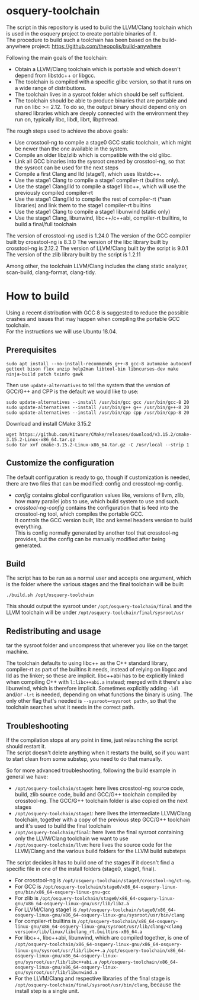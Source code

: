 # osquery-toolchain
The script in this repository is used to build the LLVM/Clang toolchain which is used in the osquery project to create portable binaries of it.  
The procedure to build such a toolchain has been based on the build-anywhere project: https://github.com/theopolis/build-anywhere

Following the main goals of the toolchain:
- Obtain a LLVM/Clang toolchain which is portable and which doesn't depend from libstdc++ or libgcc.
- The toolchain is compiled with a specific glibc version, so that it runs on a wide range of distributions.
- The toolchain lives in a sysroot folder which should be self sufficient.
- The toolchain should be able to produce binaries that are portable and run on libc >= 2.12.
  To do so, the output binary should depend only on shared libraries which are deeply connected with the environment they run on,
  typically libc, libdl, librt, libpthread.

The rough steps used to achieve the above goals:
- Use crosstool-ng to compile a stage0 GCC static toolchain, which might be newer than the one available in the system.
- Compile an older libz/zlib which is compatible with the old glibc.
- Link all GCC binaries into the sysroot created by crosstool-ng, so that the sysroot can be used for the next steps
- Compile a first Clang and lld (stage1), which uses libstdc++.
- Use the stage1 Clang to compile a stage1 compiler-rt (builtins only).
- Use the stage1 Clang/lld to compile a stage1 libc++, which will use the previously compiled compiler-rt
- Use the stage1 Clang/lld to compile the rest of compiler-rt (\*san libraries) and link them to the stage1 compiler-rt builtins
- Use the stage1 Clang to compile a stage1 libunwind (static only)
- Use the stage1 Clang, libunwind, libc++/c++abi, compiler-rt builtins, to build a final/full toolchain

The version of crosstool-ng used is 1.24.0
The version of the GCC compiler built by crosstool-ng is 8.3.0
The version of the libc library built by crosstool-ng is 2.12.2
The version of LLVM/Clang built by the script is 9.0.1
The version of the zlib library built by the script is 1.2.11

Among other, the toolchain LLVM/Clang includes the clang static analyzer, scan-build, clang-format, clang-tidy.

# How to build
Using a recent distribution with GCC 8 is suggested to reduce the possible crashes and issues that may happen when compiling
the portable GCC toolchain.  
For the instructions we will use Ubuntu 18.04.

## Prerequisites
```
sudo apt install --no-install-recommends g++-8 gcc-8 automake autoconf gettext bison flex unzip help2man libtool-bin libncurses-dev make ninja-build patch txinfo gawk
```
Then use `update-alternatives` to tell the system that the version of GCC/G++ and CPP is the default we would like to use:
```
sudo update-alternatives --install /usr/bin/gcc gcc /usr/bin/gcc-8 20
sudo update-alternatives --install /usr/bin/g++ g++ /usr/bin/g++-8 20
sudo update-alternatives --install /usr/bin/cpp cpp /usr/bin/cpp-8 20
```
Download and install CMake 3.15.2
```
wget https://github.com/Kitware/CMake/releases/download/v3.15.2/cmake-3.15.2-Linux-x86_64.tar.gz
sudo tar xvf cmake-3.15.2-Linux-x86_64.tar.gz -C /usr/local --strip 1
```

## Customize the configuration
The default configuration is ready to go, though if customization is needed, there are two files that can be modified: config and crosstool-ng-config.
- *config* contains global configuration values like, versions of llvm, zlib, how many parallel jobs to use, which build system to use and such.
- *crosstool-ng-config* contains the configuration that is feed into the crosstool-ng tool, which compiles the portable GCC.  
It controls the GCC version built, libc and kernel headers version to build everything.  
This is config normally generated by another tool that crosstool-ng provides, but the config can be manually modified after being generated.

## Build
The script has to be run as a normal user and accepts one argument, which is the folder where the various stages and the final toolchain will be built:
```
./build.sh /opt/osquery-toolchain
```
This should output the sysroot under `/opt/osquery-toolchain/final` and the LLVM toolchain will be under `/opt/osquery-toolchain/final/sysroot/usr`

## Redistributing and usage
tar the sysroot folder and uncompress that wherever you like on the target machine.

The toolchain defaults to using libc++ as the C++ standard library, compiler-rt as part of the builtins it needs, instead of relying on libgcc and lld as the linker; so these are implicit.
libc++abi has to be explicitly linked when compiling C++ with `l:libc++abi.a` instead; merged with it there's also libunwind, which is therefore implicit.
Sometimes explicitly adding `-ldl` and/or `-lrt` is needed, depending on what functions the binary is using.
The only other flag that's needed is `--sysroot=<sysroot path>`, so that the toolchain searches what it needs in the correct path.

## Troubleshooting
If the compilation stops at any point in time, just relaunching the script should restart it.  
The script doesn't delete anything when it restarts the build, so if you want to start clean from some substep, you need to do that manually.

So for more advanced troubleshooting, following the build example in general we have:
- `/opt/osquery-toolchain/stage0`: here lives crosstool-ng source code, build, zlib source code, build and GCC/G++ toolchain compiled by crosstool-ng. The GCC/G++ toolchain folder is also copied on the next stages
- `/opt/osquery-toolchain/stage1`: here lives the intermediate LLVM/Clang toolchain, together with a copy of the previous step GCC/G++ toolchain and it's used to build the final toolchain
- `/opt/osquery-toolchain/final`: here lives the final sysroot containing only the LLVM/Clang toolchain we want to use
- `/opt/osquery-toolchain/llvm`: here lives the source code for the LLVM/Clang and the various build folders for the LLVM build substeps

The script decides it has to build one of the stages if it doesn't find a specific file in one of the install folders (stage0, stage1, final).
- For crosstool-ng is `/opt/osquery-toolchain/stage0/crosstool-ng/ct-ng`.
- For GCC is `/opt/osquery-toolchain/stage0/x86_64-osquery-linux-gnu/bin/x86_64-osquery-linux-gnu-gcc`
- For zlib is `/opt/osquery-toolchain/stage0/x86_64-osquery-linux-gnu/x86_64-osquery-linux-gnu/usr/lib/libz.a`
- For LLVM/Clang stage1 is `/opt/osquery-toolchain/stage0/x86_64-osquery-linux-gnu/x86_64-osquery-linux-gnu/sysroot/usr/bin/clang`
- For compiler-rt builtins is `/opt/osquery-toolchain/x86_64-osquery-linux-gnu/x86_64-osquery-linux-gnu/sysroot/usr/lib/clang/<clang version>/lib/linux/libclang_rt.builtins-x86_64.a`
- For libc++, libc++abi, libunwind, which are compiled together, is one of `/opt/osquery-toolchain/x86_64-osquery-linux-gnu/x86_64-osquery-linux-gnu/sysroot/usr/lib/libc++.a` `/opt/osquery-toolchain/x86_64-osquery-linux-gnu/x86_64-osquery-linux-gnu/sysroot/usr/lib/libc++abi.a` `/opt/osquery-toolchain/x86_64-osquery-linux-gnu/x86_64-osquery-linux-gnu/sysroot/usr/lib/libunwind.a`
- For the LLVM/Clang and respective libraries of the final stage is `/opt/osquery-toolchain/final/sysroot/usr/bin/clang`, because the install step is a single unit.
